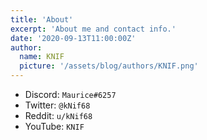 ```yaml
---
title: 'About'
excerpt: 'About me and contact info.'
date: '2020-09-13T11:00:00Z'
author:
  name: KNIF
  picture: '/assets/blog/authors/KNIF.png'
---
```


- Discord: `Maurice#6257`
- Twitter: `@kNif68`
- Reddit: `u/kNif68`
- YouTube: `KNIF`
